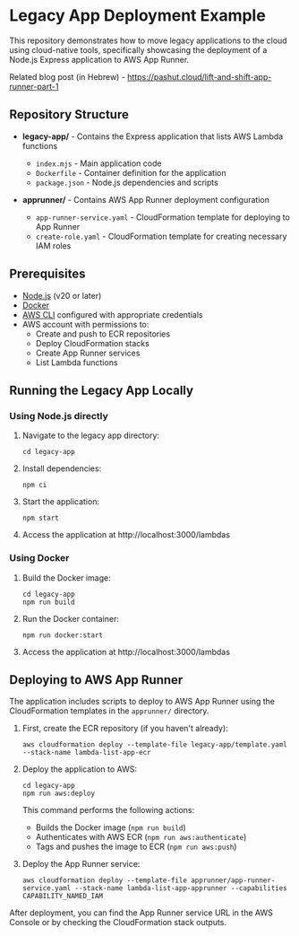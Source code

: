 # Legacy App Deployment Example

This repository demonstrates how to move legacy applications to the cloud using cloud-native tools, specifically showcasing the deployment of a Node.js Express application to AWS App Runner.


Related blog post (in Hebrew) - https://pashut.cloud/lift-and-shift-app-runner-part-1

## Repository Structure

- **legacy-app/** - Contains the Express application that lists AWS Lambda functions
  - `index.mjs` - Main application code
  - `Dockerfile` - Container definition for the application
  - `package.json` - Node.js dependencies and scripts

- **apprunner/** - Contains AWS App Runner deployment configuration
  - `app-runner-service.yaml` - CloudFormation template for deploying to App Runner
  - `create-role.yaml` - CloudFormation template for creating necessary IAM roles

## Prerequisites

- [Node.js](https://nodejs.org/) (v20 or later)
- [Docker](https://www.docker.com/)
- [AWS CLI](https://aws.amazon.com/cli/) configured with appropriate credentials
- AWS account with permissions to:
  - Create and push to ECR repositories
  - Deploy CloudFormation stacks
  - Create App Runner services
  - List Lambda functions

## Running the Legacy App Locally

### Using Node.js directly

1. Navigate to the legacy app directory:
   ```
   cd legacy-app
   ```

2. Install dependencies:
   ```
   npm ci
   ```

3. Start the application:
   ```
   npm start
   ```

4. Access the application at http://localhost:3000/lambdas

### Using Docker

1. Build the Docker image:
   ```
   cd legacy-app
   npm run build
   ```

2. Run the Docker container:
   ```
   npm run docker:start
   ```

3. Access the application at http://localhost:3000/lambdas

## Deploying to AWS App Runner

The application includes scripts to deploy to AWS App Runner using the CloudFormation templates in the `apprunner/` directory.

1. First, create the ECR repository (if you haven't already):
   ```
   aws cloudformation deploy --template-file legacy-app/template.yaml --stack-name lambda-list-app-ecr
   ```

2. Deploy the application to AWS:
   ```
   cd legacy-app
   npm run aws:deploy
   ```

   This command performs the following actions:
   - Builds the Docker image (`npm run build`)
   - Authenticates with AWS ECR (`npm run aws:authenticate`)
   - Tags and pushes the image to ECR (`npm run aws:push`)

3. Deploy the App Runner service:
   ```
   aws cloudformation deploy --template-file apprunner/app-runner-service.yaml --stack-name lambda-list-app-apprunner --capabilities CAPABILITY_NAMED_IAM
   ```

After deployment, you can find the App Runner service URL in the AWS Console or by checking the CloudFormation stack outputs.